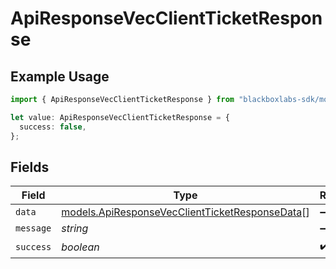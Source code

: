 # ApiResponseVecClientTicketResponse

## Example Usage

```typescript
import { ApiResponseVecClientTicketResponse } from "blackboxlabs-sdk/models";

let value: ApiResponseVecClientTicketResponse = {
  success: false,
};
```

## Fields

| Field                                                                                                  | Type                                                                                                   | Required                                                                                               | Description                                                                                            |
| ------------------------------------------------------------------------------------------------------ | ------------------------------------------------------------------------------------------------------ | ------------------------------------------------------------------------------------------------------ | ------------------------------------------------------------------------------------------------------ |
| `data`                                                                                                 | [models.ApiResponseVecClientTicketResponseData](../models/apiresponsevecclientticketresponsedata.md)[] | :heavy_minus_sign:                                                                                     | N/A                                                                                                    |
| `message`                                                                                              | *string*                                                                                               | :heavy_minus_sign:                                                                                     | N/A                                                                                                    |
| `success`                                                                                              | *boolean*                                                                                              | :heavy_check_mark:                                                                                     | N/A                                                                                                    |